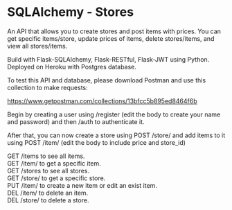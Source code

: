 # SQLAlchemy - Stores 

An API that allows you to create stores and post items with prices. You can get specific items/store, update prices of items, delete stores/items, and view all stores/items.

Build with Flask-SQLAlchemy, Flask-RESTful, Flask-JWT using Python. Deployed on Heroku with Postgres database.

To test this API and database, please download Postman and use this collection to make requests:

https://www.getpostman.com/collections/13bfcc5b895ed8464f6b

Begin by creating a user using /register (edit the body to create your name and password) and then /auth to authenticate it.   

After that, you can now create a store using POST /store/<name> and add items to it using POST /item/<name> (edit the body to include price and store_id)  
  
GET /items to see all items.  
GET /item/<name> to get a specific item.  
GET /stores to see all stores.  
GET /store/<name> to get a specific store.  
PUT /item/<name> to create a new item or edit an exist item.  
DEL /item/<name> to delete an item.  
DEL /store/<name> to delete a store.  
